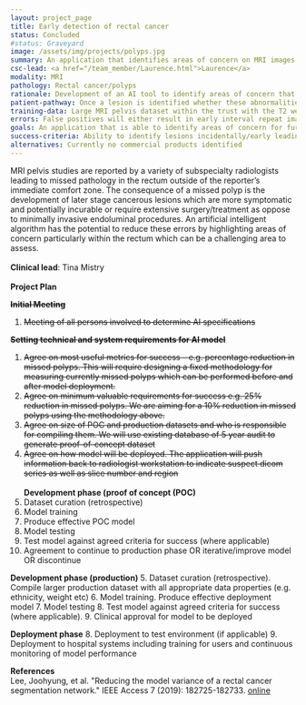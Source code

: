 ```yaml
---
layout: project_page
title: Early detection of rectal cancer
status: Concluded
#status: Graveyard
image: /assets/img/projects/polyps.jpg
summary: An application that identifies areas of concern on MRI images for the detection of rectal cancers/polyps
csc-lead: <a href="/team_member/Laurence.html">Laurence</a>
modality: MRI
pathology: Rectal cancer/polyps
rationale: Development of an AI tool to identify areas of concern that may indicate early development of cancer and polyps in rectal MRI images
patient-pathway: Once a lesion is identified whether these abnormalities are cancerous or polyps the ultimate treatment for this is removal which is curable if performed early.
training-data: Large MRI pelvis dataset within the trust with the T2 weighted axial and diffusion performed in most cases. This will give a high yield of normal. Rectal cancer datasets also collected via a recent audit.
errors: False positives will either result in early interval repeat imaging or proctoscopy performed by surgeons in clinic/endoscopy. False negative may result in cancers being detected at a later stage.
goals: An application that is able to identify areas of concern for further analysis by radiologists
success-criteria: Ability to identify lesions incidentally/early leading to improved outcomes for patients, early detection leads to stopping/reducing the development of malignancy which can be fatal when diagnosed at a late stage. 
alternatives: Currently no commercial products identified
---
```

MRI pelvis studies are reported by a variety of subspecialty radiologists leading to missed pathology in the rectum outside of the reporter’s immediate comfort zone. The consequence of a missed polyp is the development of later stage cancerous lesions which are more symptomatic and potentially incurable or require extensive surgery/treatment as oppose to minimally invasive endoluminal procedures. An artificial intelligent algorithm has the potential to reduce these errors by highlighting areas of concern particularly within the rectum which can be a challenging area to assess.
<br>
<br>
<b>Clinical lead</b>: Tina Mistry <br>
<br>
**Project Plan**


<strike><b>Initial Meeting<br></b>
   1. Meeting of all persons involved to determine AI specifications <br>

**Setting technical and system requirements for AI model**<br>
   1. Agree on most useful metrics for success – e.g. percentage reduction in missed polyps. This will require designing a fixed methodology for measuring currently missed polyps which can be performed before and after model deployment.<br>
   2. Agree on minimum valuable requirements for success e.g. 25% reduction in missed polyps. We are aiming for a 10% reduction in missed polyps using the methodology above.<br>
   3. Agree on size of POC and production datasets and who is responsible for compiling them. We will use existing database of 5 year audit to generate proof-of-concept dataset <br>
   4. Agree on how model will be deployed. The application will push information back to radiologist workstation to indicate suspect dicom series as well as slice number and region <br>
</strike> <br>
**Development phase (proof of concept (POC)**
   1. Dataset curation (retrospective)
   2. Model training 
   3. Produce effective POC model
   4. Model testing
   5. Test model against agreed criteria for success (where applicable)
   6. Agreement to continue to production phase OR iterative/improve model OR discontinue

**Development phase (production)**
5. Dataset curation (retrospective). Compile larger production dataset with all appropriate data properties (e.g. ethnicity, weight etc)
6. Model training. Produce effective deployment model
7. Model testing 
8. Test model against agreed criteria for success (where applicable). 
9. Clinical approval for model to be deployed

**Deployment phase**
8. Deployment to test environment (if applicable)
9. Deployment to hospital systems including training for users and continuous monitoring of model performance

<b>References</b><br>
   Lee, Joohyung, et al. "Reducing the model variance of a rectal cancer segmentation network." IEEE Access 7 (2019): 182725-182733. [online](https://arxiv.org/pdf/1901.07213.pdf)